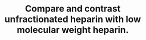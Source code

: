 ---
title: "Compare and contrast unfractionated heparin with low molecular weight heparin."
entityType: SAQ
exam: PEX
college: CICM
year: 2017
sitting: B
question: 5
passRate: 68
EC_expectedDomains:
- "Expected information included an approximation of the molecular weights / significance of the differences in size and therefore its mechanism of action."
- "Other pertinent areas to mention included pharmacokinetic differences and its use in renal failure, side effect profiles, monitoring, predictability of response and reversibility for the two agents."
EC_extraCredit:
- "This question was generally well answered and lent itself well to a tabular format."
---